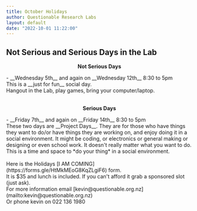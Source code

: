 ```yaml
---
title: October Holidays
author: Questionable Research Labs
layout: default
date: "2022-10-01 11:22:00"
---
```


## Not Serious and Serious Days in the Lab ##

<p align="center"><b>Not Serious Days</b></p>
 - __Wednesday 5th__ and again on __Wednesday 12th__  8:30 to 5pm<br> 
This is a __just for fun__ social day.<br>
Hangout in the Lab, play games, bring your computer/laptop.<br><br>

<p align="center"><b>Serious Days</b></p>
- __Friday 7th__ and again on __Friday 14th__  8:30 to 5pm<br> 
These two days are __Project Days__. They are for those who have things they want to do/or have things they are working on, and enjoy doing it in a social environment. It might be coding, or electronics or general making or designing or even school work. It doesn't really matter what you want to do. This is a time and space to *do your thing* in a social environment.
<br>
<br>
Here is the Holidays [I AM COMING](https://forms.gle/HtMkMEoG8KqZLgiF6) form.<br>
It is $35 and lunch is included. If you can't afford it grab a sponsored slot (just ask).<br>
For more information email [kevin@questionable.org.nz](mailto:kevin@questionable.org.nz)<br> 
Or phone kevin on 022 136 1980

